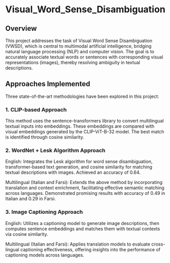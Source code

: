 # Visual_Word_Sense_Disambiguation

## Overview

This project addresses the task of Visual Word Sense Disambiguation (VWSD), which is central to multimodal artificial intelligence, bridging natural language processing (NLP) and computer vision. The goal is to accurately associate textual words or sentences with corresponding visual representations (images), thereby resolving ambiguity in textual descriptions.

## Approaches Implemented

Three state-of-the-art methodologies have been explored in this project:

### 1. CLIP-based Approach

This method uses the sentence-transformers library to convert multilingual textual inputs into embeddings. These embeddings are compared with visual embeddings generated by the CLIP-ViT-B-32 model. The best match is identified through cosine similarity.

### 2. WordNet + Lesk Algorithm Approach

English: Integrates the Lesk algorithm for word sense disambiguation, transformer-based text generation, and cosine similarity for matching textual descriptions with images. Achieved an accuracy of 0.64.

Multilingual (Italian and Farsi): Extends the above method by incorporating translation and context enrichment, facilitating effective semantic matching across languages. Demonstrated promising results with accuracy of 0.49 in Italian and 0.29 in Farsi.

### 3. Image Captioning Approach

English: Utilizes a captioning model to generate image descriptions, then computes sentence embeddings and matches them with textual contexts via cosine similarity.

Multilingual (Italian and Farsi): Applies translation models to evaluate cross-lingual captioning effectiveness, offering insights into the performance of captioning models across languages.
